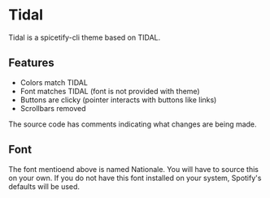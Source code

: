 # Tidal
Tidal is a spicetify-cli theme based on TIDAL. 
## Features
 - Colors match TIDAL
 - Font matches TIDAL (font is not provided with theme)
 - Buttons are clicky (pointer interacts with buttons like links)
 - Scrollbars removed

The source code has comments indicating what changes are being made.

## Font
The font mentioend above is named Nationale. You will have to source this on your own. If you do not have this font installed on your system, Spotify's defaults will be used.

